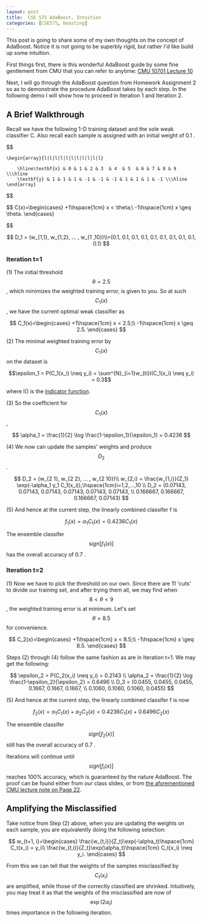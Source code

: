 ```yaml
---
layout: post
title:  CSE 575 AdaBoost, Intuition
categories: [CSE575, boosting]
---
```


This post is going to share some of my own thoughts on the concept of AdaBoost. Notice it is not going to be superbly rigid, but rather I'd like build up some intuition.

First things first, there is this wonderful AdaBoost guide by some fine gentlement from CMU that you can refer to anytime: [CMU 10701 Lecture 10](https://www.cs.cmu.edu/~aarti/Class/10701/slides/Lecture10.pdf)

Next, I will go through the AdaBoost question from Homework Assignment 2 so as to demonstrate the procedure AdaBoost takes by each step. In the following demo I will show how to proceed in Iteration 1 and Iteration 2.

## A Brief Walkthrough
Recall we have the following 1-D training dataset and the sole weak classifier C. Also recall each sample is assigned with an initial weight of 0.1 .

$$

	\begin{array}{l|l|l|l|l|l|l|l|l|l|l}
		
		\hline\textbf{x} & 0 & 1 & 2 & 3  & 4  & 5  & 6 & 7 & 8 & 9  \\\hline
		\textbf{y} & 1 & 1 & 1 & -1 & -1 & -1 & 1 & 1 & 1 & -1 \\\hline 
	\end{array}
	
$$

$$
C(x)=\begin{cases}
+1\hspace{1cm}    x < \theta;\\
-1\hspace{1cm}    x \geq \theta.
\end{cases}

$$

$$
D_1 = (w_{1,1}, w_{1,2}, ... , w_{1 ,10})\\=(0.1, 0.1, 0.1, 0.1, 0.1, 0.1, 0.1, 0.1, 0.1, 0.1)
$$

### Iteration t=1
(1) The initial threshold $$\theta=2.5$$, which minimizes the weighted training error, is given to you. So at such $$C_1(x)$$, we have the current optimal weak classifier as

$$
C_1(x)=\begin{cases}
+1\hspace{1cm}    x < 2.5;\\
-1\hspace{1cm}    x \geq 2.5.
\end{cases}
$$

(2) The minimal weighted training error by $$C_1(x)$$ on the dataset is 

$$\epsilon_1 = P(C_1(x_i) \neq y_i) = \sum^{N}_{i=1}w_{ti}I(C_1(x_i) \neq y_i) = 0.3$$

where I() is the [indicator function](https://en.wikipedia.org/wiki/Indicator_function).

(3) So the coefficient for $$C_1(x)$$, 

$$
\alpha_1 = \frac{1}{2} \log \frac{1-\epsilon_1}{\epsilon_1} = 0.4236
$$

(4) We now can update the samples' weights and produce $$D_2$$.

$$
D_2 = (w_{2 1}, w_{2 2}, ... , w_{2 10})\\
w_{2,i} = \frac{w_{1,i}}{Z_1} \exp(-\alpha_1 y_1 C_1(x_i)),\hspace{1cm}i=1,2,...,10 \\
D_2 = (0.07143, 0.07143, 0.07143, 0.07143, 0.07143, 0.07143, \\
0.166667, 0.166667, 0.166667, 0.07143)
$$

(5) And hence at the current step, the linearly combined classifer f is

$$
f_1(x) = \alpha_1 C_1(x) = 0.4236 C_1(x)
$$

The ensemble classifer $$sign[f_1(x)]$$ has the overall accuracy of 0.7 .

### Iteration t=2
(1) Now we have to pick the threshold on our own. Since there are 11 'cuts' to divide our training set, and after trying them all, we may find when $$8<\theta<9$$, the weighted training error is at minimum. Let's set $$\theta = 8.5$$ for convenience.

$$
C_2(x)=\begin{cases}
+1\hspace{1cm}    x < 8.5;\\
-1\hspace{1cm}    x \geq 8.5.
\end{cases}
$$

Steps (2) through (4) follow the same fashion as are in Iteration t=1. We may get the following:

$$
\epsilon_2 = P(C_2(x_i) \neq y_i) = 0.2143 \\
\alpha_2 = \frac{1}{2} \log \frac{1-\epsilon_2}{\epsilon_2} = 0.6496 \\
D_3 = (0.0455, 0.0455, 0.0455, 0.1667, 0.1667, 0.1667, \\
0.1060, 0.1060, 0.1060, 0.0455)
$$

(5) And hence at the current step, the linearly combined classifer f is now

$$
f_2(x) = \alpha_1 C_1(x) + \alpha_2 C_2(x)  = 0.4236 C_1(x) + 0.6496 C_2(x)
$$

The ensemble classifer $$sign[f_2(x)]$$ still has the overall accuracy of 0.7 .

Iterations will continue until $$sign[f_t(x)]$$ reaches 100% accuracy, which is guaranteed by the nature AdaBoost. The proof can be found either from our class slides, or from [the aforementioned CMU lecture note on Page 22](https://www.cs.cmu.edu/~aarti/Class/10701/slides/Lecture10.pdf).

## Amplifying the Misclassified

Take notice from Step (2) above, when you are updating the weights on each sample, you are equivalently doing the following selection:

$$
w_{t+1, i}=\begin{cases}
\frac{w_{t,i}}{Z_t}\exp(-\alpha_t)\hspace{1cm}    C_t(x_i) = y_i\\
\frac{w_{t,i}}{Z_t}\exp(\alpha_t)\hspace{1cm}    C_t(x_i) \neq y_i.
\end{cases}
$$

From this we can tell that the weights of the samples misclassified by $$C_t(x_i)$$ are amplified, while those of the correctly classified are shrinked. Intuitively, you may treat it as that the weights of the misclassified are now of $$\exp(2\alpha_t)$$ times importance in the following iteration.